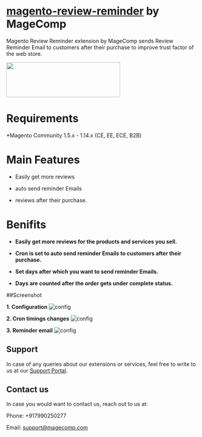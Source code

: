 # [magento-review-reminder](https://magecomp.com/magento-review-reminder.html) by MageComp

Magento Review Reminder extension by MageComp sends Review Reminder Email to customers after their purchase to improve trust factor of the web store.

<a href="https://magecomp.com/magento-review-reminder.html"><img width="300" height="92" src="https://magecomp.com/media/button.webp"></a>

# Requirements
*Magento Community 1.5.x - 1.14.x (CE, EE, ECE, B2B)

# Main Features

* Easily get more reviews

* auto send reminder Emails

* reviews after their purchase.

# Benifits

* **Easily get more reviews for the products and services you sell.**

* **Cron is set to auto send reminder Emails to customers after their purchase.**

* **Set days after which you want to send reminder Emails.**

* **Days are counted after the order gets under complete status.**

##Screenshot

**1. Configuration**
![config](https://magecomp.com/media/catalog/product/cache/19b10369fecc27f1a40729d1b5b60dea/1/_/1_configuration_70_1.webp)

**2. Cron timings changes**
![config](https://magecomp.com/media/catalog/product/cache/19b10369fecc27f1a40729d1b5b60dea/2/_/2_cron-timings-changes_1.webp)

**3. Reminder email**
![config](https://magecomp.com/media/catalog/product/cache/19b10369fecc27f1a40729d1b5b60dea/3/_/3_reminder-email_1.webp)

## Support

In case of any queries about our extensions or services, feel free to write to us at our [Support Portal](https://magecomp.com/support/).

## Contact us

In case you would want to contact us, reach out to us at:

Phone: +917990250277

Email: [support@magecomp.com](mailto:support@magecomp.com)

